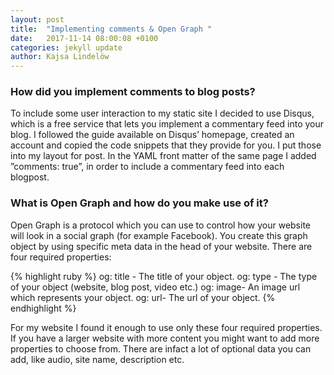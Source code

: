 ```yaml
---
layout: post
title:  "Implementing comments & Open Graph "
date:   2017-11-14 08:00:08 +0100
categories: jekyll update
author: Kajsa Lindelöw
---
```


### How did you implement comments to blog posts?

To include some user interaction to my static site I decided to use Disqus, which is a free service that lets you implement a commentary feed into your blog. I followed the guide available on Disqus’ homepage, created an account and copied the code snippets that they provide for you. I put those into my layout for post. In the YAML front matter of the same page I added ”comments: true”, in order to include a commentary feed into each blogpost.


### What is Open Graph and how do you make use of it?

Open Graph is a protocol which you can use to control how your website will look in a social graph (for example Facebook). You create this graph object by using specific meta data in the head of your website. There are four required properties:

{% highlight ruby %}
og: title - The title of your object.
og: type - The type of your object (website, blog post, video etc.)
og: image- An image url which represents your object.
og: url- The url of your object. 
{% endhighlight %}

For my website I found it enough to use only these four required properties. If you have a larger website with more content you might want to add more properties to choose from. There are infact a lot of optional data you can add, like audio, site name, description etc.
